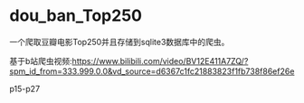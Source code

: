 # dou_ban_Top250
一个爬取豆瓣电影Top250并且存储到sqlite3数据库中的爬虫。

基于b站爬虫视频:https://www.bilibili.com/video/BV12E411A7ZQ/?spm_id_from=333.999.0.0&vd_source=d6367c1fc21883823f1fb738f86ef26e

p15-p27
